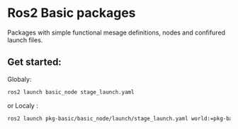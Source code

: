 # Ros2 Basic packages

Packages with simple functional mesage definitions, nodes and confifured launch files.

## Get started: 

Globaly: 

```sh
ros2 launch basic_node stage_launch.yaml 
```

or Localy : 

```sh
ros2 launch pkg-basic/basic_node/launch/stage_launch.yaml world:=pkg-basic/basic_node/world/basic.world 
```
